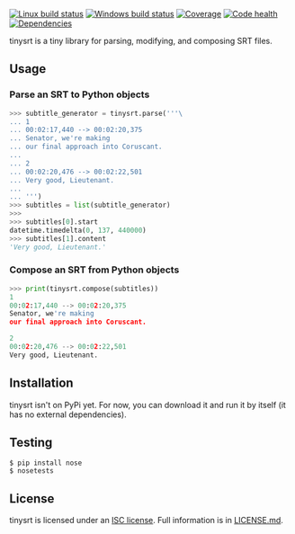 [![Linux build status][travis-image]][travis-builds]
[![Windows build status][appveyor-image]][appveyor-builds]
[![Coverage][coveralls-image]][coveralls]
[![Code health][landscape-image]][landscape]
[![Dependencies][requires-image]][requires]

[travis-builds]: https://travis-ci.org/cdown/tinysrt
[travis-image]: https://img.shields.io/travis/cdown/tinysrt/master.svg?label=linux
[appveyor-builds]: https://ci.appveyor.com/project/cdown/tinysrt
[appveyor-image]: https://img.shields.io/appveyor/ci/cdown/tinysrt/master.svg?label=windows
[coveralls]: https://coveralls.io/r/cdown/tinysrt
[coveralls-image]: https://img.shields.io/coveralls/cdown/tinysrt/master.svg
[landscape]: https://landscape.io/github/cdown/tinysrt/master
[landscape-image]: https://landscape.io/github/cdown/tinysrt/master/landscape.svg
[requires]: https://requires.io/github/cdown/tinysrt/requirements/?branch=master
[requires-image]: https://img.shields.io/requires/github/cdown/tinysrt.svg?label=deps

tinysrt is a tiny library for parsing, modifying, and composing SRT files.

## Usage

### Parse an SRT to Python objects

```python
>>> subtitle_generator = tinysrt.parse('''\
... 1
... 00:02:17,440 --> 00:02:20,375
... Senator, we're making
... our final approach into Coruscant.
...
... 2
... 00:02:20,476 --> 00:02:22,501
... Very good, Lieutenant.
...
... ''')
>>> subtitles = list(subtitle_generator)
>>>
>>> subtitles[0].start
datetime.timedelta(0, 137, 440000)
>>> subtitles[1].content
'Very good, Lieutenant.'
```

### Compose an SRT from Python objects

```python
>>> print(tinysrt.compose(subtitles))
1
00:02:17,440 --> 00:02:20,375
Senator, we're making
our final approach into Coruscant.

2
00:02:20,476 --> 00:02:22,501
Very good, Lieutenant.

```

## Installation

tinysrt isn't on PyPi yet. For now, you can download it and run it by itself
(it has no external dependencies).

## Testing

    $ pip install nose
    $ nosetests

## License

tinysrt is licensed under an
[ISC license](http://en.wikipedia.org/wiki/ISC_license). Full information is in
[LICENSE.md](LICENSE.md).
